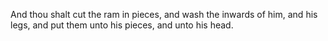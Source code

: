 And thou shalt cut the ram in pieces, and wash the inwards of him, and his legs, and put them unto his pieces, and unto his head.
